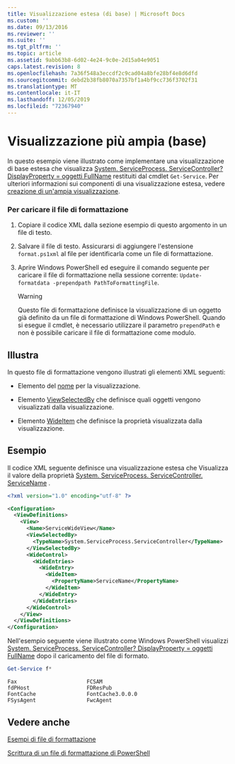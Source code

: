 ```yaml
---
title: Visualizzazione estesa (di base) | Microsoft Docs
ms.custom: ''
ms.date: 09/13/2016
ms.reviewer: ''
ms.suite: ''
ms.tgt_pltfrm: ''
ms.topic: article
ms.assetid: 9abb63b8-6d02-4e24-9c0e-2d15a04e9051
caps.latest.revision: 8
ms.openlocfilehash: 7a36f548a3eccdf2c9cad04a8bfe28bf4e8d6dfd
ms.sourcegitcommit: debd2b38fb8070a7357bf1a4bf9cc736f3702f31
ms.translationtype: MT
ms.contentlocale: it-IT
ms.lasthandoff: 12/05/2019
ms.locfileid: "72367940"
---
```

# <a name="wide-view-basic"></a>Visualizzazione più ampia (base)

In questo esempio viene illustrato come implementare una visualizzazione di base estesa che visualizza [System. ServiceProcess. ServiceController? DisplayProperty = oggetti FullName](/dotnet/api/System.ServiceProcess.ServiceController) restituiti dal cmdlet `Get-Service`. Per ulteriori informazioni sui componenti di una visualizzazione estesa, vedere [creazione di un'ampia visualizzazione](./creating-a-wide-view.md).

### <a name="to-load-this-formatting-file"></a>Per caricare il file di formattazione

1. Copiare il codice XML dalla sezione esempio di questo argomento in un file di testo.

2. Salvare il file di testo. Assicurarsi di aggiungere l'estensione `format.ps1xml` al file per identificarla come un file di formattazione.

3. Aprire Windows PowerShell ed eseguire il comando seguente per caricare il file di formattazione nella sessione corrente: `Update-formatdata -prependpath PathToFormattingFile`.

   > [!WARNING]
   > Questo file di formattazione definisce la visualizzazione di un oggetto già definito da un file di formattazione di Windows PowerShell. Quando si esegue il cmdlet, è necessario utilizzare il parametro `prependPath` e non è possibile caricare il file di formattazione come modulo.

## <a name="demonstrates"></a>Illustra

In questo file di formattazione vengono illustrati gli elementi XML seguenti:

- Elemento del [nome](./name-element-for-view-format.md) per la visualizzazione.

- Elemento [ViewSelectedBy](./viewselectedby-element-format.md) che definisce quali oggetti vengono visualizzati dalla visualizzazione.

- Elemento [WideItem](./wideitem-element-for-widecontrol-format.md) che definisce la proprietà visualizzata dalla visualizzazione.

## <a name="example"></a>Esempio

Il codice XML seguente definisce una visualizzazione estesa che Visualizza il valore della proprietà [System. ServiceProcess. ServiceController. ServiceName](/dotnet/api/System.ServiceProcess.ServiceController.ServiceName) .

```xml
<?xml version="1.0" encoding="utf-8" ?>

<Configuration>
  <ViewDefinitions>
    <View>
      <Name>ServiceWideView</Name>
      <ViewSelectedBy>
        <TypeName>System.ServiceProcess.ServiceController</TypeName>
      </ViewSelectedBy>
      <WideControl>
        <WideEntries>
          <WideEntry>
            <WideItem>
              <PropertyName>ServiceName</PropertyName>
            </WideItem>
          </WideEntry>
        </WideEntries>
      </WideControl>
    </View>
  </ViewDefinitions>
</Configuration>
```

Nell'esempio seguente viene illustrato come Windows PowerShell visualizzi [System. ServiceProcess. ServiceController? DisplayProperty = oggetti FullName](/dotnet/api/System.ServiceProcess.ServiceController) dopo il caricamento del file di formato.

```powershell
Get-Service f*
```

```output
Fax                      FCSAM
fdPHost                  FDResPub
FontCache                FontCache3.0.0.0
FSysAgent                FwcAgent
```

## <a name="see-also"></a>Vedere anche

[Esempi di file di formattazione](./examples-of-formatting-files.md)

[Scrittura di un file di formattazione di PowerShell](./writing-a-powershell-formatting-file.md)
